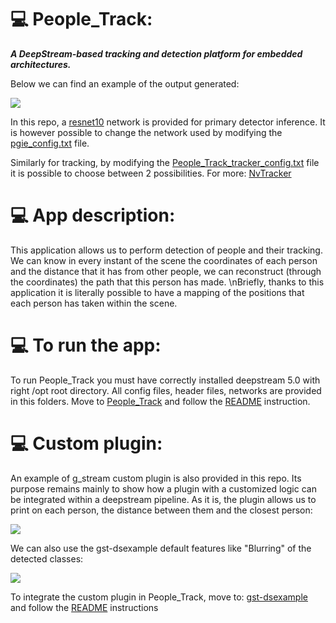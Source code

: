 # :computer: People_Track:
***A DeepStream-based tracking and detection platform for embedded architectures.*** 


Below we can find an example of the output generated:

![](https://s1.gifyu.com/images/ezgif.com-optimize-21a2f196fe29bbfb3.gif)

In this repo, a [resnet10](https://github.com/PARCO-LAB/People_Track/tree/master/networks/models/Primary_Detector) network is provided for primary detector inference. 
It is however possible to change the network used by modifying the [pgie_config.txt](https://github.com/PARCO-LAB/People_Track/blob/master/sources/apps/my_apps/People%20Track/People_Track_pgie_config.txt) file. 

Similarly for tracking, by modifying the [People_Track_tracker_config.txt](https://github.com/PARCO-LAB/People_Track/blob/master/sources/apps/my_apps/People%20Track/People_Track_tracker_config.txt) file it is possible to choose between 2 possibilities. 
For more: [NvTracker](https://docs.nvidia.com/metropolis/deepstream/dev-guide/index.html#page/DeepStream%20Plugins%20Development%20Guide/deepstream_plugin_details.3.02.html#wwpID0E0N20HA)

 # :computer: App description:
This application allows us to perform detection of people and their tracking. We can know in every instant of the scene the coordinates of each person and the distance that it has from other people, we can reconstruct (through the coordinates) the path that this person has made. \nBriefly, thanks to this application it is literally possible to have a mapping of the positions that each person has taken within the scene.

# :computer: To run the app:
To run People_Track you must have correctly installed deepstream 5.0 with right /opt root directory.
All config files, header files, networks are provided in this folders.
Move to [People_Track](https://github.com/PARCO-LAB/People_Track/tree/master/sources/apps/my_apps/People%20Track) and follow the [README](https://github.com/PARCO-LAB/People_Track/blob/master/sources/apps/my_apps/People%20Track/README) instruction.

# :computer: Custom plugin:
An example of g_stream custom plugin is also provided in this repo. Its purpose remains mainly to show how a plugin with a customized logic can be integrated within a deepstream pipeline. As it is, the plugin allows us to print on each person, the distance between them and the closest person:

![](https://s1.gifyu.com/images/ezgif.com-optimize-59dc532e5f7902dff.gif)

We can also use the gst-dsexample default features like "Blurring" of the detected classes:

![](https://s1.gifyu.com/images/ezgif.com-optimize-346931188fde4fb17.gif)

To integrate the custom plugin in People_Track, move to: [gst-dsexample](https://github.com/PARCO-LAB/People_Track/tree/master/sources/gst-plugins/gst-dsexample) and follow the [README](https://github.com/PARCO-LAB/People_Track/blob/master/sources/gst-plugins/gst-dsexample/README) instructions


